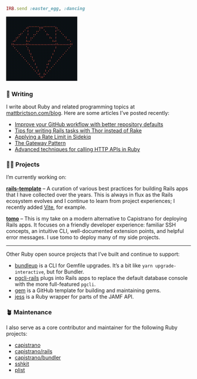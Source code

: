 ```ruby
IRB.send :easter_egg, :dancing
```

<img src="./ruby.gif" width="194" height="175" alt="Spinning Ruby logo">

### 💬 Writing

I write about Ruby and related programming topics at [mattbrictson.com/blog](https://mattbrictson.com/blog). Here are some articles I’ve posted recently:

- [Improve your GitHub workflow with better repository defaults](https://mattbrictson.com/blog/github-repo-setup)
- [Tips for writing Rails tasks with Thor instead of Rake](https://mattbrictson.com/blog/rails-tasks-with-thor)
- [Applying a Rate Limit in Sidekiq](https://mattbrictson.com/blog/applying-a-rate-limit-in-sidekiq)
- [The Gateway Pattern](https://mattbrictson.com/blog/gateway-pattern)
- [Advanced techniques for calling HTTP APIs in Ruby](https://mattbrictson.com/blog/advanced-http-techniques-in-ruby)

### 🧑‍💻 Projects

I’m currently working on:

**[rails-template](https://github.com/mattbrictson/rails-template)** – A curation of various best practices for building Rails apps that I have collected over the years. This is always in flux as the Rails ecosystem evolves and I continue to learn from project experiences; I recently added [Vite](https://github.com/mattbrictson/rails-template#optional-support-for-vite_rails%EF%B8%8F), for example.

**[tomo](https://github.com/mattbrictson/tomo)** – This is my take on a modern alternative to Capistrano for deploying Rails apps. It focuses on a friendly developer experience: familiar SSH concepts, an intuitive CLI, well-documented extension points, and helpful error messages. I use tomo to deploy many of my side projects.

---

Other Ruby open source projects that I’ve built and continue to support:

- [bundleup](https://github.com/mattbrictson/bundleup) is a CLI for Gemfile upgrades. It’s a bit like `yarn upgrade-interactive`, but for Bundler.
- [pgcli-rails](https://github.com/mattbrictson/pgcli-rails) plugs into Rails apps to replace the default database console with the more full-featured `pgcli`.
- [gem](https://github.com/mattbrictson/gem) is a GitHub template for building and maintaining gems.
- [jess](https://github.com/mattbrictson/jess) is a Ruby wrapper for parts of the JAMF API.

### 🪴 Maintenance

I also serve as a core contributor and maintainer for the following Ruby projects:

- [capistrano](https://github.com/capistrano/capistrano)
- [capistrano/rails](https://github.com/capistrano/rails)
- [capistrano/bundler](https://github.com/capistrano/bundler)
- [sshkit](https://github.com/capistrano/sshkit)
- [plist](https://github.com/patsplat/plist)
